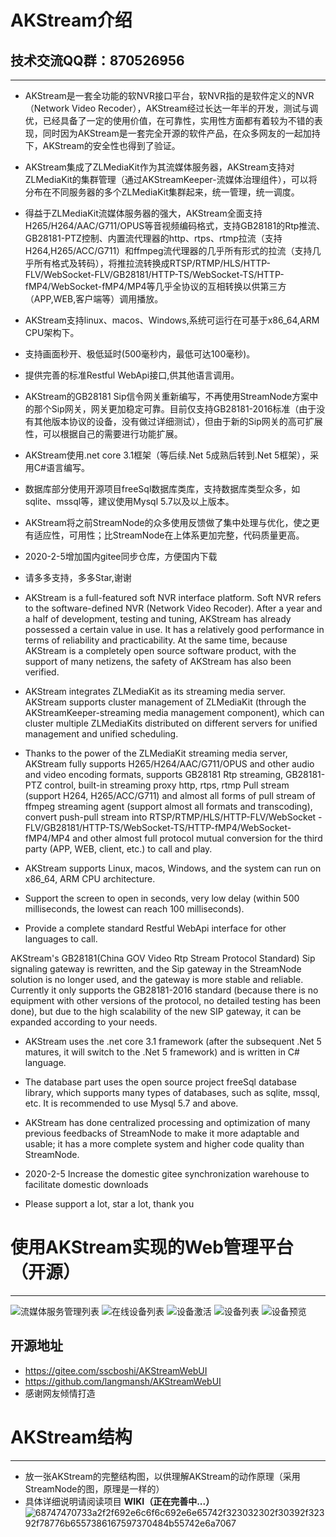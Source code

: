 # AKStream介绍 
## 技术交流QQ群：870526956
-------
* AKStream是一套全功能的软NVR接口平台，软NVR指的是软件定义的NVR（Network Video Recoder），AKStream经过长达一年半的开发，测试与调优，已经具备了一定的使用价值，在可靠性，实用性方面都有着较为不错的表现，同时因为AKStream是一套完全开源的软件产品，在众多网友的一起加持下，AKStream的安全性也得到了验证。

* AKStream集成了ZLMediaKit作为其流媒体服务器，AKStream支持对ZLMediaKit的集群管理（通过AKStreamKeeper-流媒体治理组件），可以将分布在不同服务器的多个ZLMediaKit集群起来，统一管理，统一调度。
* 得益于ZLMediaKit流媒体服务器的强大，AKStream全面支持H265/H264/AAC/G711/OPUS等音视频编码格式，支持GB28181的Rtp推流、GB28181-PTZ控制、内置流代理器的http、rtps、rtmp拉流（支持H264,H265/ACC/G711）和ffmpeg流代理器的几乎所有形式的拉流（支持几乎所有格式及转码），将推拉流转换成RTSP/RTMP/HLS/HTTP-FLV/WebSocket-FLV/GB28181/HTTP-TS/WebSocket-TS/HTTP-fMP4/WebSocket-fMP4/MP4等几乎全协议的互相转换以供第三方（APP,WEB,客户端等）调用播放。
* AKStream支持linux、macos、Windows,系统可运行在可基于x86_64,ARM CPU架构下。
* 支持画面秒开、极低延时(500毫秒内，最低可达100毫秒)。
* 提供完善的标准Restful WebApi接口,供其他语言调用。
* AKStream的GB28181 Sip信令网关重新编写，不再使用StreamNode方案中的那个Sip网关，网关更加稳定可靠。目前仅支持GB28181-2016标准（由于没有其他版本协议的设备，没有做过详细测试），但由于新的Sip网关的高可扩展性，可以根据自己的需要进行功能扩展。
* AKStream使用.net core 3.1框架（等后续.Net 5成熟后转到.Net 5框架），采用C#语言编写。
* 数据库部分使用开源项目freeSql数据库类库，支持数据库类型众多，如sqlite、mssql等，建议使用Mysql 5.7以及以上版本。
* AKStream将之前StreamNode的众多使用反馈做了集中处理与优化，使之更有适应性，可用性；比StreamNode在上体系更加完整，代码质量更高。
* 2020-2-5增加国内gitee同步仓库，方便国内下载
* 请多多支持，多多Star,谢谢


* AKStream is a full-featured soft NVR interface platform. Soft NVR refers to the software-defined NVR (Network Video Recoder). After a year and a half of development, testing and tuning, AKStream has already possessed a certain value in use. It has a relatively good performance in terms of reliability and practicability. At the same time, because AKStream is a completely open source software product, with the support of many netizens, the safety of AKStream has also been verified.

* AKStream integrates ZLMediaKit as its streaming media server. AKStream supports cluster management of ZLMediaKit (through the AKStreamKeeper-streaming media management component), which can cluster multiple ZLMediaKits distributed on different servers for unified management and unified scheduling.

* Thanks to the power of the ZLMediaKit streaming media server, AKStream fully supports H265/H264/AAC/G711/OPUS and other audio and video encoding formats, supports GB28181 Rtp streaming, GB28181-PTZ control, built-in streaming proxy http, rtps, rtmp Pull stream (support H264, H265/ACC/G711) and almost all forms of pull stream of ffmpeg streaming agent (support almost all formats and transcoding), convert push-pull stream into RTSP/RTMP/HLS/HTTP-FLV/WebSocket -FLV/GB28181/HTTP-TS/WebSocket-TS/HTTP-fMP4/WebSocket-fMP4/MP4 and other almost full protocol mutual conversion for the third party (APP, WEB, client, etc.) to call and play.

* AKStream supports Linux, macos, Windows, and the system can run on x86_64, ARM CPU architecture.

* Support the screen to open in seconds, very low delay (within 500 milliseconds, the lowest can reach 100 milliseconds).

* Provide a complete standard Restful WebApi interface for other languages to call.

AKStream's GB28181(China GOV Video Rtp Stream Protocol Standard) Sip signaling gateway is rewritten, and the Sip gateway in the StreamNode solution is no longer used, and the gateway is more stable and reliable. Currently it only supports the GB28181-2016 standard (because there is no equipment with other versions of the protocol, no detailed testing has been done), but due to the high scalability of the new SIP gateway, it can be expanded according to your needs.

* AKStream uses the .net core 3.1 framework (after the subsequent .Net 5 matures, it will switch to the .Net 5 framework) and is written in C# language.

* The database part uses the open source project freeSql database library, which supports many types of databases, such as sqlite, mssql, etc. It is recommended to use Mysql 5.7 and above.

* AKStream has done centralized processing and optimization of many previous feedbacks of StreamNode to make it more adaptable and usable; it has a more complete system and higher code quality than StreamNode.

* 2020-2-5 Increase the domestic gitee synchronization warehouse to facilitate domestic downloads

* Please support a lot, star a lot, thank you

# 使用AKStream实现的Web管理平台（开源）
-------
![流媒体服务管理列表](https://i.loli.net/2021/01/19/YjCUMHVdFzSuBXe.png)
![在线设备列表](https://i.loli.net/2021/01/19/oUpFMBk5NELdYaT.png)
![设备激活](https://i.loli.net/2021/01/19/ZBMPfUnuLgVDelz.png)
![设备列表](https://i.loli.net/2021/01/19/OZDH1fP7j9TmIqS.png)
![设备预览](https://i.loli.net/2021/01/19/DcqgMmp6kTvNURK.png)

## 开源地址 
- https://gitee.com/sscboshi/AKStreamWebUI
- https://github.com/langmansh/AKStreamWebUI
- 感谢网友倾情打造


# AKStream结构
-------
* 放一张AKStream的完整结构图，以供理解AKStream的动作原理（采用StreamNode的图，原理是一样的）
* 具体详细说明请阅读项目 **WIKI（正在完善中...）**
![68747470733a2f2f692e6c6f6c692e6e65742f323032302f30392f32392f78776b6557386167597370484b55742e6a7067](https://i.loli.net/2021/01/06/RPEOJKbCcxkuViA.jpg)

